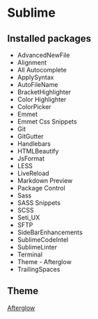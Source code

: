 # Sublime

## Installed packages

* AdvancedNewFile
* Alignment
* All Autocomplete
* ApplySyntax
* AutoFileName
* BracketHighlighter
* Color Highlighter
* ColorPicker
* Emmet
* Emmet Css Snippets
* Git
* GitGutter
* Handlebars
* HTMLBeautify
* JsFormat
* LESS
* LiveReload
* Markdown Preview
* Package Control
* Sass
* SASS Snippets
* SCSS
* Seti_UX
* SFTP
* SideBarEnhancements
* SublimeCodeIntel
* SublimeLinter
* Terminal
* Theme - Afterglow
* TrailingSpaces


## Theme
[Afterglow](https://packagecontrol.io/packages/Theme%20-%20Afterglow)
